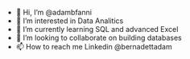 - 👋 Hi, I’m @adambfanni
- 👀 I’m interested in Data Analitics
- 🌱 I’m currently learning SQL and advanced Excel
- 💞️ I’m looking to collaborate on building databases
- 📫 How to reach me Linkedin @bernadettadam
